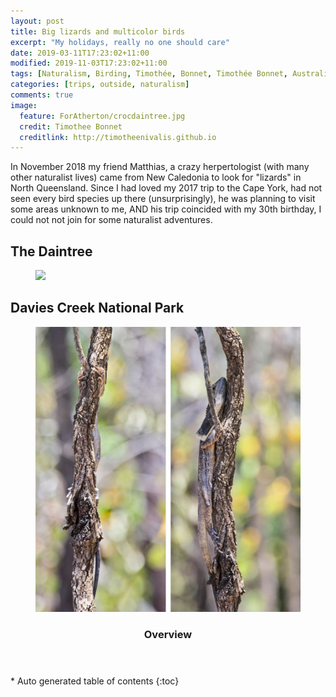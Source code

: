 ```yaml
---
layout: post
title: Big lizards and multicolor birds
excerpt: "My holidays, really no one should care"
date: 2019-03-11T17:23:02+11:00
modified: 2019-11-03T17:23:02+11:00
tags: [Naturalism, Birding, Timothée, Bonnet, Timothée Bonnet, Australia, Queensland, Daintree, Atherton, Birds, birdwatching, herpethology, reptiles, amphibians, mammals, outside, outdoor]
categories: [trips, outside, naturalism]
comments: true
image:
  feature: ForAtherton/crocdaintree.jpg
  credit: Timothee Bonnet
  creditlink: http://timotheenivalis.github.io
---
```


In November 2018 my friend Matthias, a crazy herpertologist (with many other naturalist lives) came from New Caledonia to look for "lizards" in North Queensland. 
Since I had loved my 2017 trip to the Cape York, had not seen every bird species up there (unsurprisingly), he was planning to visit some areas unknown to me, AND his trip coincided with my 30th birthday, I could not not join for some naturalist adventures.

## The Daintree


<figure>
  <img src="/images/ForAtherton/DSC3680BoydsDragon.jpg">
</figure>


## Davies Creek National Park

<figure>
  <img src="/images/ForAtherton/frilled.jpg">
</figure>


<section id="table-of-contents" class="toc">
  <header>
    <h3>Overview</h3>
  </header>
<div id="drawer" markdown="1">
*  Auto generated table of contents
{:toc}
</div>
</section><!-- /#table-of-contents -->
